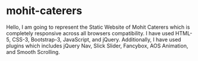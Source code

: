 # mohit-caterers
Hello, I am going to represent the Static Website of Mohit Caterers which is completely responsive across all browsers compatibility. I have used HTML-5, CSS-3, Bootstrap-3, JavaScript, and jQuery.  Additionally, I have used plugins which includes jQuery Nav, Slick Slider, Fancybox, AOS Animation, and Smooth Scrolling.
